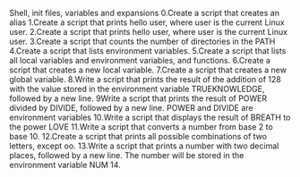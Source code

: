 Shell, init files, variables and expansions
0.Create a script that creates an alias
1.Create a script that prints hello user, where user is the current Linux user.
2.Create a script that prints hello user, where user is the current Linux user.
3.Create a script that counts the number of directories in the PATH
4.Create a script that lists environment variables.
5.Create a script that lists all local variables and environment variables, and functions.
6.Create a script that creates a new local variable.
7.Create a script that creates a new global variable.
8.Write a script that prints the result of the addition of 128 with the value stored in the environment variable TRUEKNOWLEDGE, followed by a new line.
9Write a script that prints the result of POWER divided by DIVIDE, followed by a new line.
POWER and DIVIDE are environment variables
10.Write a script that displays the result of BREATH to the power LOVE
11.Write a script that converts a number from base 2 to base 10.
12.Create a script that prints all possible combinations of two letters, except oo.
13.Write a script that prints a number with two decimal places, followed by a new line.
The number will be stored in the environment variable NUM
14.
